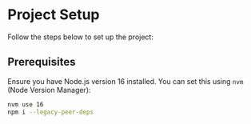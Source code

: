 # Project Setup

Follow the steps below to set up the project:

## Prerequisites
Ensure you have Node.js version 16 installed. You can set this using `nvm` (Node Version Manager):

```bash
nvm use 16
npm i --legacy-peer-deps